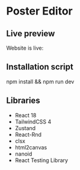 # Poster Editor

## Live preview
Website is live: 
<br />

## Installation script
npm install && npm run dev
<br />

## Libraries
- React 18
- TailwindCSS 4
- Zustand
- React-Rnd
- clsx
- html2canvas
- nanoid
- React Testing Library